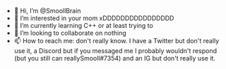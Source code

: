 - 👋 Hi, I’m @SmoollBrain
- 👀 I’m interested in your mom xDDDDDDDDDDDDDDDD
- 🌱 I’m currently learning C++ or at least trying to
- 💞️ I’m looking to collaborate on nothing
- 📫 How to reach me: don't really know. I have a Twitter but don't really use it, a Discord but if you messaged me I probably wouldn't respond (but you still can reallySmooll#7354)
and an IG but don't really use it.

<!---
SmoollBrain/SmoollBrain is a ✨ special ✨ repository because its `README.md` (this file) appears on your GitHub profile.
You can click the Preview link to take a look at your changes.
--->

